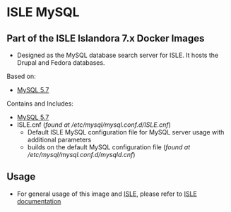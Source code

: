 # ISLE MySQL

## Part of the ISLE Islandora 7.x Docker Images

* Designed as the MySQL database search server for ISLE. It hosts the Drupal and Fedora databases.

Based on:
  - [MySQL 5.7](https://hub.docker.com/_/mysql)

Contains and Includes:
  - [MySQL 5.7](https://hub.docker.com/_/mysql)
  - ISLE.cnf (_found at /etc/mysql/mysql.conf.d/ISLE.cnf_)
    - Default ISLE MySQL configuration file for MySQL server usage with additional parameters
    - builds on the default MySQL configuration file (_found at /etc/mysql/mysql.conf.d/mysqld.cnf_)
  
## Usage

* For general usage of this image and [ISLE](https://github.com/Islandora-Collaboration-Group/ISLE), please refer to [ISLE documentation](https://islandora-collaboration-group.github.io/ISLE/)